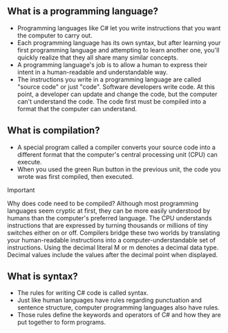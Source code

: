 ## What is a programming language?
- Programming languages like C# let you write instructions that you want the computer to carry out.
- Each programming language has its own syntax, but after learning your first programming language and attempting to learn another one, you'll quickly realize that they all share many similar concepts.
- A programming language's job is to allow a human to express their intent in a human-readable and understandable way.
- The instructions you write in a programming language are called "source code" or just "code". Software developers write code.
At this point, a developer can update and change the code, but the computer can't understand the code. The code first must be compiled into a format that the computer can understand.

## What is compilation?
- A special program called a compiler converts your source code into a different format that the computer's central processing unit (CPU) can execute. 
- When you used the green Run button in the previous unit, the code you wrote was first compiled, then executed.

> [!IMPORTANT]
> Why does code need to be compiled? Although most programming languages seem cryptic at first, they can be more easily understood by humans than the computer's preferred language.
> The CPU understands instructions that are expressed by turning thousands or millions of tiny switches either on or off.
> Compilers bridge these two worlds by translating your human-readable instructions into a computer-understandable set of instructions.
> Using the decimal literal M or m denotes a decimal data type. Decimal values include the values after the decimal point when displayed.

## What is syntax?
- The rules for writing C# code is called syntax. 
- Just like human languages have rules regarding punctuation and sentence structure, computer programming languages also have rules.
- Those rules define the keywords and operators of C# and how they are put together to form programs.

<!-- > [!IMPORTANT]
> Hello important

> [!TIP]
> Hello tip -->
